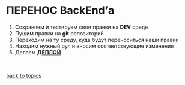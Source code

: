 # ПЕРЕНОС BackEnd’а

1. Сохраняем и тестируем свои правки на **DEV** среде
2. Пушим правки на **git** репозиторий
3. Переходим на ту среду, куда будут переноситься наши правки
4. Находим нужный рул и вносим соответствующие изменения
5. Делаем **[ДЕПЛОЙ](https://github.com/CrappyCodeMaker/ECCENTEX-KNOWLEGE/blob/main/Content/2%20Deploy/Deploy.md)**


<br/>

[back to topics](https://github.com/CrappyCodeMaker/ECCENTEX-KNOWLEGE/blob/main/Content/0%20Topics/README.md)